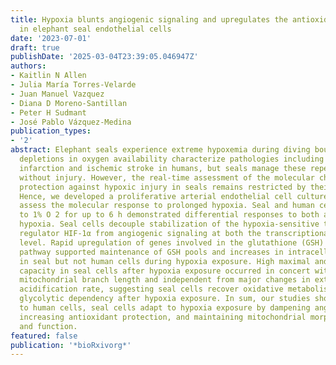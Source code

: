 ```yaml
---
title: Hypoxia blunts angiogenic signaling and upregulates the antioxidant system
  in elephant seal endothelial cells
date: '2023-07-01'
draft: true
publishDate: '2025-03-04T23:39:05.046947Z'
authors:
- Kaitlin N Allen
- Julia María Torres-Velarde
- Juan Manuel Vazquez
- Diana D Moreno-Santillan
- Peter H Sudmant
- José Pablo Vázquez-Medina
publication_types:
- '2'
abstract: Elephant seals experience extreme hypoxemia during diving bouts. Similar
  depletions in oxygen availability characterize pathologies including myocardial
  infarction and ischemic stroke in humans, but seals manage these repeated episodes
  without injury. However, the real-time assessment of the molecular changes underlying
  protection against hypoxic injury in seals remains restricted by their at-sea inaccessibility.
  Hence, we developed a proliferative arterial endothelial cell culture system to
  assess the molecular response to prolonged hypoxia. Seal and human cells exposed
  to 1% O 2 for up to 6 h demonstrated differential responses to both acute and prolonged
  hypoxia. Seal cells decouple stabilization of the hypoxia-sensitive transcriptional
  regulator HIF-1α from angiogenic signaling at both the transcriptional and cellular
  level. Rapid upregulation of genes involved in the glutathione (GSH) metabolism
  pathway supported maintenance of GSH pools and increases in intracellular succinate
  in seal but not human cells during hypoxia exposure. High maximal and spare respiratory
  capacity in seal cells after hypoxia exposure occurred in concert with increasing
  mitochondrial branch length and independent from major changes in extracellular
  acidification rate, suggesting seal cells recover oxidative metabolism without significant
  glycolytic dependency after hypoxia exposure. In sum, our studies show that in contrast
  to human cells, seal cells adapt to hypoxia exposure by dampening angiogenic signaling,
  increasing antioxidant protection, and maintaining mitochondrial morphological integrity
  and function.
featured: false
publication: '*bioRxivorg*'
---
```


